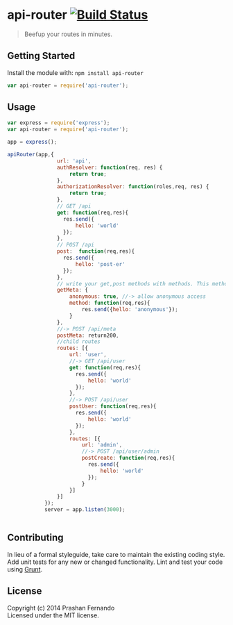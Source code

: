 # api-router [![Build Status](https://travis-ci.org/Prashanfdo/api-router.svg)](http://travis-ci.org/prashanfdo/api-router)

> Beefup your routes in minutes.


## Getting Started

Install the module with: `npm install api-router`

```js
var api-router = require('api-router');
```
  
## Usage

```js
var express = require('express');
var api-router = require('api-router');

app = express();

apiRouter(app,{
                url: 'api',
                authResolver: function(req, res) {
                    return true;
                },
                authorizationResolver: function(roles,req, res) {
                    return true;
                },
                // GET /api
                get: function(req,res){
                  res.send({
                      hello: 'world'
                  });
                },
                // POST /api
                post:  function(req,res){
                  res.send({
                      hello: 'post-er'
                  });
                },
                // write your get,post methods with methods. This method will be routed to -> GET /api/meta
                getMeta: {
                    anonymous: true, //-> allow anonymous access
                    method: function(req,res){
                        res.send({hello: 'anonymous'});
                    }
                },
                //-> POST /api/meta
                postMeta: return200,
                //child routes
                routes: [{
                    url: 'user',
                    //-> GET /api/user
                    get: function(req,res){
                      res.send({
                          hello: 'world'
                      });
                    },
                    //-> POST /api/user
                    postUser: function(req,res){
                      res.send({
                          hello: 'world'
                      });
                    },
                    routes: [{
                        url: 'admin',
                        //-> POST /api/user/admin
                        postCreate: function(req,res){
                          res.send({
                              hello: 'world'
                          });
                        }
                    }]
                }]
            });
            server = app.listen(3000);
            
```


## Contributing

In lieu of a formal styleguide, take care to maintain the existing coding style. Add unit tests for any new or changed functionality. Lint and test your code using [Grunt](http://gruntjs.com).


## License

Copyright (c) 2014 Prashan Fernando  
Licensed under the MIT license.
